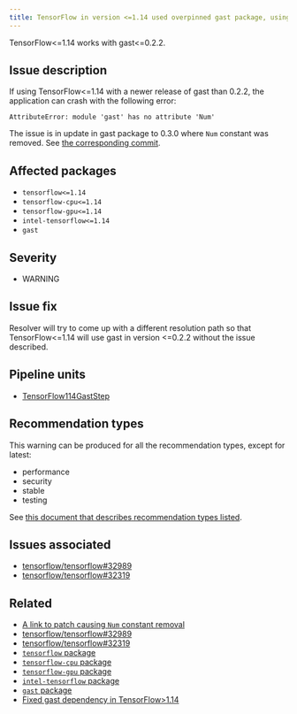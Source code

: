 ```yaml
---
title: TensorFlow in version <=1.14 used overpinned gast package, using gast in version <=0.2.2
---
```


TensorFlow<=1.14 works with gast<=0.2.2.

## Issue description

If using TensorFlow<=1.14 with a newer release of gast than 0.2.2, the
application can crash with the following error:

```console
AttributeError: module 'gast' has no attribute 'Num'
```

The issue is in update in gast package to 0.3.0 where ``Num`` constant was
removed. See [the corresponding commit][1].

## Affected packages

 * ``tensorflow<=1.14``
 * ``tensorflow-cpu<=1.14``
 * ``tensorflow-gpu<=1.14``
 * ``intel-tensorflow<=1.14``
 * ``gast``

## Severity

 * WARNING

## Issue fix

Resolver will try to come up with a different resolution path so that
TensorFlow<=1.14 will use gast in version <=0.2.2 without the issue described.

## Pipeline units

 * [TensorFlow114GastStep](https://thoth-station.ninja/docs/developers/adviser/thoth.adviser.steps.html#thoth.adviser.steps.TensorFlow114GastStep)

## Recommendation types

This warning can be produced for all the recommendation types, except for
latest:

 * performance
 * security
 * stable
 * testing

See [this document that describes recommendation types
listed](http://thoth-station.ninja/recommendation-types).

## Issues associated

 * [tensorflow/tensorflow#32989][2]
 * [tensorflow/tensorflow#32319][3]

## Related

 * [A link to patch causing ``Num`` constant removal][1]
 * [tensorflow/tensorflow#32989][2]
 * [tensorflow/tensorflow#32319][3]
 * [``tensorflow`` package][4]
 * [``tensorflow-cpu`` package][5]
 * [``tensorflow-gpu`` package][6]
 * [``intel-tensorflow`` package][7]
 * [``gast`` package][8]
 * [Fixed gast dependency in TensorFlow>1.14][9]

[1]: https://github.com/serge-sans-paille/gast/commit/231ee7a1b599b68354acbbf8b8d19acc8a2ce60a#diff-88b99bb28683bd5b7e3a204826ead112R99
[2]: https://github.com/tensorflow/tensorflow/pull/32989
[3]: https://github.com/tensorflow/tensorflow/issues/32319
[4]: https://pypi.org/project/tensorflow
[5]: https://pypi.org/project/tensorflow-cpu
[6]: https://pypi.org/project/tensorflow-gpu
[7]: https://pypi.org/project/intel-tensorflow
[8]: https://pypi.org/project/gast
[9]: https://github.com/tensorflow/tensorflow/pull/32989
